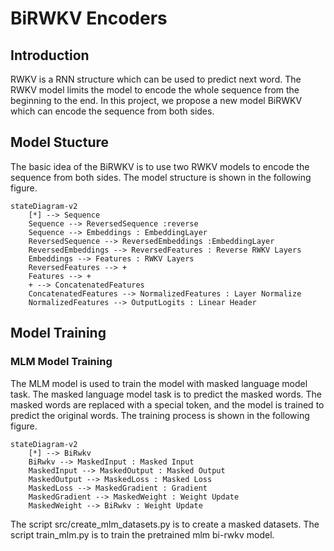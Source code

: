 # BiRWKV Encoders

## Introduction

RWKV is a RNN structure which can be used to predict next word. The RWKV model limits the model to encode the whole sequence from the beginning to the end. In this project, we propose a new model BiRWKV which can encode the sequence from both sides.

## Model Stucture

The basic idea of the BiRWKV is to use two RWKV models to encode the sequence from both sides. The model structure is shown in the following figure.

```mermaid
stateDiagram-v2 
    [*] --> Sequence
    Sequence --> ReversedSequence :reverse 
    Sequence --> Embeddings : EmbeddingLayer
    ReversedSequence --> ReversedEmbeddings :EmbeddingLayer
    ReversedEmbeddings --> ReversedFeatures : Reverse RWKV Layers
    Embeddings --> Features : RWKV Layers
    ReversedFeatures --> + 
    Features --> +
    + --> ConcatenatedFeatures
    ConcatenatedFeatures --> NormalizedFeatures : Layer Normalize
    NormalizedFeatures --> OutputLogits : Linear Header
```

## Model Training

### MLM Model Training

The MLM model is used to train the model with masked language model task. The masked language model task is to predict the masked words. The masked words are replaced with a special token, and the model is trained to predict the original words. The training process is shown in the following figure.
```mermaid
stateDiagram-v2
    [*] --> BiRwkv 
    BiRwkv --> MaskedInput : Masked Input
    MaskedInput --> MaskedOutput : Masked Output
    MaskedOutput --> MaskedLoss : Masked Loss
    MaskedLoss --> MaskedGradient : Gradient
    MaskedGradient --> MaskedWeight : Weight Update
    MaskedWeight --> BiRwkv : Weight Update
```

The script src/create_mlm_datasets.py is to create a masked datasets. The script train_mlm.py is to train the pretrained mlm bi-rwkv model.

